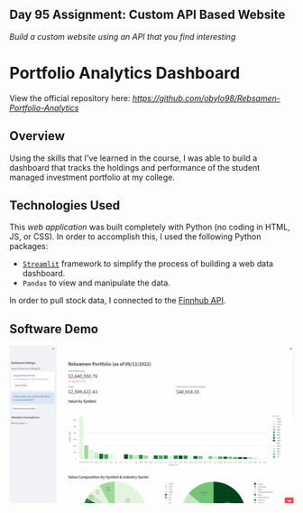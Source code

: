 ## Day 95 Assignment: Custom API Based Website

_Build a custom website using an API that you find interesting_

# Portfolio Analytics Dashboard

View the official repository here: *https://github.com/obylo98/Rebsamen-Portfolio-Analytics*

## Overview

Using the skills that I've learned in the course, I was able to build a dashboard that tracks the holdings and performance of the student managed investment portfolio at my college.

## Technologies Used

This _web application_ was built completely with Python (no coding in HTML, JS, or CSS). In order to accomplish this, I used the following Python packages:
- [`Streamlit`](https://streamlit.io/) framework to simplify the process of building a web data dashboard.
- `Pandas` to view and manipulate the data.

In order to pull stock data, I connected to the [Finnhub API](https://finnhub.io/).

## Software Demo

![Portfolio Analytics Dashboard Demo](./demo.gif)